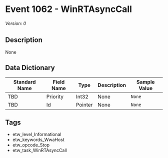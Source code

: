 # Event 1062 - WinRTAsyncCall
###### Version: 0

## Description
None

## Data Dictionary
|Standard Name|Field Name|Type|Description|Sample Value|
|---|---|---|---|---|
|TBD|Priority|Int32|None|`None`|
|TBD|Id|Pointer|None|`None`|

## Tags
* etw_level_Informational
* etw_keywords_WwaHost
* etw_opcode_Stop
* etw_task_WinRTAsyncCall
